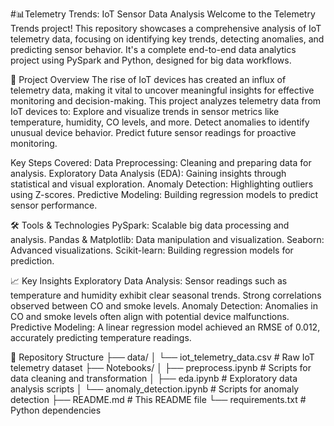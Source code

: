 #📊Telemetry Trends: IoT Sensor Data Analysis
Welcome to the Telemetry Trends project! This repository showcases a comprehensive analysis of IoT telemetry data, focusing on identifying key trends, detecting anomalies, and predicting sensor behavior. It's a complete end-to-end data analytics project using PySpark and Python, designed for big data workflows.

🚀 Project Overview
The rise of IoT devices has created an influx of telemetry data, making it vital to uncover meaningful insights for effective monitoring and decision-making. This project analyzes telemetry data from IoT devices to:
 Explore and visualize trends in sensor metrics like temperature, humidity, CO levels, and more.
 Detect anomalies to identify unusual device behavior.
 Predict future sensor readings for proactive monitoring.

Key Steps Covered:
 Data Preprocessing: Cleaning and preparing data for analysis.
 Exploratory Data Analysis (EDA): Gaining insights through statistical and visual exploration.
 Anomaly Detection: Highlighting outliers using Z-scores.
 Predictive Modeling: Building regression models to predict sensor performance.

   🛠️ Tools & Technologies
PySpark: Scalable big data processing and analysis.
Pandas & Matplotlib: Data manipulation and visualization.
Seaborn: Advanced visualizations.
Scikit-learn: Building regression models for prediction.

📈 Key Insights
Exploratory Data Analysis: Sensor readings such as temperature and humidity exhibit clear seasonal trends.
Strong correlations observed between CO and smoke levels.
Anomaly Detection: Anomalies in CO and smoke levels often align with potential device malfunctions.
Predictive Modeling: A linear regression model achieved an RMSE of 0.012, accurately predicting temperature readings.

📂 Repository Structure
├── data/
│   └── iot_telemetry_data.csv       # Raw IoT telemetry dataset
├── Notebooks/
│   ├── preprocess.ipynb               # Scripts for data cleaning and transformation
│   ├── eda.ipynb                       # Exploratory data analysis scripts
│   └── anomaly_detection.ipynb        # Scripts for anomaly detection
├── README.md                        # This README file
└── requirements.txt                 # Python dependencies

